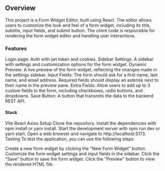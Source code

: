 ## Overview
This project is a Form Widget Editor, built using React. The editor allows users to customize the look and feel of a form widget, including its title, subtitle, input fields, and submit button. The client code is responsible for rendering the form widget editor and handling user interactions.

### Features
Login page: Auth with jwt token and cookies.
Sidebar Settings: A sidebar with settings and customization options for the form widget.
Dynamic Preview: A live preview of the form widget, reflecting the changes made in the settings sidebar.
Input Fields: The form should ask for a first name, last name, and email address. Required fields should display an asterisk next to their name in the preview pane.
Extra Fields: Allow users to add up to 3 custom fields to the form, including checkboxes, radio buttons, and dropdowns.
Save Button: A button that transmits the data to the backend REST API.

#### Stack
Vite
React
Axios 
Setup
Clone the repository.
Install the dependencies with npm install or yarn install.
Start the development server with npm run dev or yarn start.
Open a web browser and navigate to http://localhost:5173.
Testing
To test the application, you can use the following steps:

Create a new form widget by clicking the "New Form Widget" button.
Customize the form widget settings and input fields in the sidebar.
Click the "Save" button to save the form widget.
Click the "Preview" button to view the rendered HTML file.